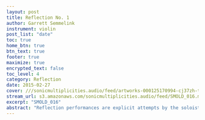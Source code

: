 ```yaml
---
layout: post
title: Reflection No. 1
author: Garrett Semmelink
instrument: violin
post_list: "date"
toc: true
home_btn: true
btn_text: true
footer: true
maximize: true
encrypted_text: false
toc_level: 4
category: Reflection
date: 2015-02-27
cover: ///sonicmultiplicities.audio/feed/artworks-000125170994-cj37zh-t500x500.jpg
stream_url: s3.amazonaws.com/sonicmultiplicities.audio/feed/SMOLD_016.mp3
excerpt: "SMOLD_016"
abstract: "Reflection performances are explicit attempts by the soloist to reflect upon their overarching SM experience, as it relates to the present time period."
---
```

